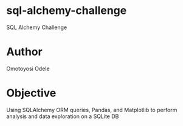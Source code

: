 # sql-alchemy-challenge
SQL Alchemy Challenge
# Author
Omotoyosi Odele
# Objective
Using SQLAlchemy ORM queries, Pandas, and Matplotlib to perform analysis and data exploration on a SQLite DB
